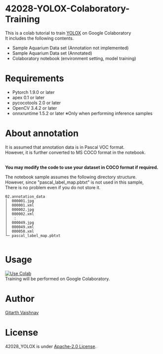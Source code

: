 # 42028-YOLOX-Colaboratory-Training

This is a colab tutorial to train [YOLOX](https://github.com/Megvii-BaseDetection/YOLOX) on Google Colaboratory<br>
It includes the following contents.<br>
* Sample Aquarium Data set (Annotation not implemented)
* Sample Aquarium Data set (Annotated)
* Colaboratory notebook (environment setting, model training)

# Requirements
* Pytorch 1.9.0 or later
* apex 0.1 or later
* pycocotools 2.0 or later
* OpenCV 3.4.2 or later
* onnxruntime 1.5.2 or later ※Only when performing inference samples

# About annotation
It is assumed that annotation data is in Pascal VOC format.<br>
However, it is further converted to MS COCO format in the notebook.<br><br>

**You may modify the code to use your dataset in COCO format if required.**

The notebook sample assumes the following directory structure.<br>
However, since "pascal_label_map.pbtxt" is not used in this sample, <Br>
There is no problem even if you do not store it.
```
02.annotation_data
│  000001.jpg
│  000001.xml
│  000002.jpg
│  000002.xml
│   :
│  000049.jpg
│  000049.xml
│  000050.xml
└─ pascal_label_map.pbtxt
  
```

# Usage
[![Use Colab](https://colab.research.google.com/assets/colab-badge.svg)](https://colab.research.google.com)<br>
Training will be performed on Google Colaboratory.<br>

# Author
[Gitarth Vaishnav](https://linkedin.com/in/gitarthvaishnav)

# License 
42028_YOLOX is under [Apache-2.0 License](LICENSE).
